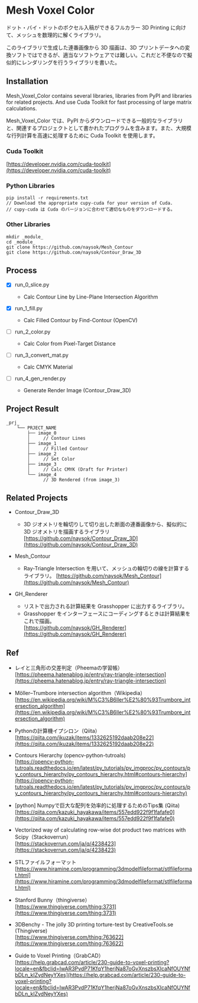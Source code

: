 # Mesh Voxel Color  

ドット・バイ・ドットのボクセル入稿ができるフルカラー 3D Printing に向けて、メッシュを数理的に解くライブラリ。  

このライブラリで生成した連番画像から 3D 描画は、3D プリントデータへの変換ソフトではできるが、適当なソフトウェアでは難しい。これだと不便なので擬似的にレンダリングを行うライブラリを書いた。  


## Installation  

Mesh_Voxel_Color contains several libraries, libraries from PyPI and libraries for related projects. And use Cuda Toolkit for fast processing of large matrix calculations.

Mesh_Voxel_Color では、PyPI からダウンロードできる一般的なライブラリと、関連するプロジェクトとして書かれたプログラムを含みます。また、大規模な行列計算を高速に処理するために Cuda Toolkit を使用します。

### Cuda Toolkit  
[https://developer.nvidia.com/cuda-toolkit](https://developer.nvidia.com/cuda-toolkit)


### Python Libraries  
```
pip install -r requirements.txt
// Download the appropriate cupy-cuda for your version of Cuda.
// cupy-cuda は Cuda のバージョンに合わせて適切なものをダウンロードする。
```

### Other Libraries  
```
mkdir _module_
cd _module_
git clone https://github.com/naysok/Mesh_Contour
git clone https://github.com/naysok/Contour_Draw_3D
```


## Process  

- [x] run_0_slice.py  
  - Calc Contour Line by Line-Plane Intersection Algorithm  

- [x] run_1_fill.py  
  - Calc Filled Contour by Find-Contour (OpenCV)  

- [ ] run_2_color.py  
  - Calc Color from Pixel-Target Distance  

- [ ] run_3_convert_mat.py  
  - Calc CMYK Material  

- [ ] run_4_gen_render.py  
  - Generate Render Image (Contour_Draw_3D)


## Project Result  

```
_prj_
    └── PRJECT_NAME
        ├── image_0
        │     // Contour Lines
        ├── image_1
        │     // Filled Contour
        ├── image_2
        │     // Set Color
        ├── image_3
        │     // Calc CMYK (Draft for Printer)
        └── image_4
              // 3D Rendered (from image_3)
```


## Related Projects  

- Contour_Draw_3D  
  - 3D ジオメトリを輪切りして切り出した断面の連番画像から、擬似的に 3D ジオメトリを描画するライブラリ  
  [https://github.com/naysok/Contour_Draw_3D](https://github.com/naysok/Contour_Draw_3D)  

- Mesh_Contour  
  - Ray-Triangle Intersection を用いて、メッシュの輪切りの線を計算するライブラリ。 
  [https://github.com/naysok/Mesh_Contour](https://github.com/naysok/Mesh_Contour)  

- GH_Renderer  
  - リストで出力される計算結果を Grasshopper に出力するライブラリ。
  - Grasshopper をインターフェースにコーディングするときは計算結果をこれで描画。  
  [https://github.com/naysok/GH_Renderer](https://github.com/naysok/GH_Renderer)  


## Ref  

- レイと三角形の交差判定（Pheemaの学習帳）  
  [https://pheema.hatenablog.jp/entry/ray-triangle-intersection](https://pheema.hatenablog.jp/entry/ray-triangle-intersection)  

- Möller–Trumbore intersection algorithm（Wikipedia）  
  [https://en.wikipedia.org/wiki/M%C3%B6ller%E2%80%93Trumbore_intersection_algorithm](https://en.wikipedia.org/wiki/M%C3%B6ller%E2%80%93Trumbore_intersection_algorithm)  

- Pythonの計算機イプシロン（Qiita）  
  [https://qiita.com/ikuzak/items/1332625192daab208e22](https://qiita.com/ikuzak/items/1332625192daab208e22)  

- Contours Hierarchy (opencv-python-tutroals)  
  [https://opencv-python-tutroals.readthedocs.io/en/latest/py_tutorials/py_imgproc/py_contours/py_contours_hierarchy/py_contours_hierarchy.html#contours-hierarchy](https://opencv-python-tutroals.readthedocs.io/en/latest/py_tutorials/py_imgproc/py_contours/py_contours_hierarchy/py_contours_hierarchy.html#contours-hierarchy)  

- [python] Numpyで巨大な配列を効率的に処理するためのTips集 (Qiita)  
  [https://qiita.com/kazuki_hayakawa/items/557edd922f9f1fafafe0](https://qiita.com/kazuki_hayakawa/items/557edd922f9f1fafafe0)  

- Vectorized way of calculating row-wise dot product two matrices with Scipy（Stackoverrun）  
  [https://stackoverrun.com/ja/q/4238423](https://stackoverrun.com/ja/q/4238423)  

- STLファイルフォーマット  
  [https://www.hiramine.com/programming/3dmodelfileformat/stlfileformat.html](https://www.hiramine.com/programming/3dmodelfileformat/stlfileformat.html)

- Stanford Bunny（thingiverse）  
  [https://www.thingiverse.com/thing:3731](https://www.thingiverse.com/thing:3731)  

- 3DBenchy - The jolly 3D printing torture-test by CreativeTools.se (Thingiverse)  
  [https://www.thingiverse.com/thing:763622](https://www.thingiverse.com/thing:763622)  

- Guide to Voxel Printing（GrabCAD）  
  [https://help.grabcad.com/article/230-guide-to-voxel-printing?locale=en&fbclid=IwAR3PvdP71KfqY1herjNa87oGvXnszbsXIcaNfOUYNfbDLn_kIZydNeyYXes](https://help.grabcad.com/article/230-guide-to-voxel-printing?locale=en&fbclid=IwAR3PvdP71KfqY1herjNa87oGvXnszbsXIcaNfOUYNfbDLn_kIZydNeyYXes)  

